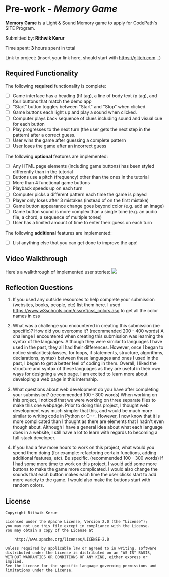 # Pre-work - *Memory Game*

**Memory Game** is a Light & Sound Memory game to apply for CodePath's SITE Program. 

Submitted by: **Rithwik Kerur**

Time spent: **3** hours spent in total

Link to project: (insert your link here, should start with https://glitch.com...)

## Required Functionality

The following **required** functionality is complete:

* [ ] Game interface has a heading (h1 tag), a line of body text (p tag), and four buttons that match the demo app
* [ ] "Start" button toggles between "Start" and "Stop" when clicked. 
* [ ] Game buttons each light up and play a sound when clicked. 
* [ ] Computer plays back sequence of clues including sound and visual cue for each button
* [ ] Play progresses to the next turn (the user gets the next step in the pattern) after a correct guess. 
* [ ] User wins the game after guessing a complete pattern
* [ ] User loses the game after an incorrect guess

The following **optional** features are implemented:

* [ ] Any HTML page elements (including game buttons) has been styled differently than in the tutorial
* [ ] Buttons use a pitch (frequency) other than the ones in the tutorial
* [ ] More than 4 functional game buttons
* [ ] Playback speeds up on each turn
* [ ] Computer picks a different pattern each time the game is played
* [ ] Player only loses after 3 mistakes (instead of on the first mistake)
* [ ] Game button appearance change goes beyond color (e.g. add an image)
* [ ] Game button sound is more complex than a single tone (e.g. an audio file, a chord, a sequence of multiple tones)
* [ ] User has a limited amount of time to enter their guess on each turn

The following **additional** features are implemented:

- [ ] List anything else that you can get done to improve the app!

## Video Walkthrough

Here's a walkthrough of implemented user stories:
![](your-link-here)


## Reflection Questions
1. If you used any outside resources to help complete your submission (websites, books, people, etc) list them here. 
I used https://www.w3schools.com/cssref/css_colors.asp to get all the color names in css

2. What was a challenge you encountered in creating this submission (be specific)? How did you overcome it? (recommended 200 - 400 words) 
A challenge I encountered when creating this submission was learning the syntax of the languages. Although they were similar
to languages I have used in the past, they all had their differences. However, once I began to notice similarities(classes, 
for loops, if statements, structure, algorithms, declarations, syntax) between these languages and ones I used in the past,
I began to get a better feel of coding in them. Overall, I liked the structure and syntax of these languages as they are 
useful in their own ways for designing a web page. I am excited to learn more about developing a web page in this internship. 

3. What questions about web development do you have after completing your submission? (recommended 100 - 300 words) 
When working on this project, I noticed that we were working on three separate files to make this one webpage. Prior to doing
this project, I thought web development was much simpler that this, and would be much more similar to writing code in Python or 
C++. However, I now know that it is more complicated than I thought as there are elements that I hadn't even though about. 
Although I have a general idea about what each language does in a website, I still have a lot to learn with regards to 
becoming a full-stack developer. 

4. If you had a few more hours to work on this project, what would you spend them doing (for example: refactoring certain functions, adding additional features, etc). Be specific. (recommended 100 - 300 words) 
If I had some more time to work on this project, I would add some more buttons to make the game more complicated. I would 
also change the sounds that each button makes each time the user clicks start to add more variety to the game. I would also
make the buttons start with random colors. 



## License

    Copyright Rithwik Kerur

    Licensed under the Apache License, Version 2.0 (the "License");
    you may not use this file except in compliance with the License.
    You may obtain a copy of the License at

        http://www.apache.org/licenses/LICENSE-2.0

    Unless required by applicable law or agreed to in writing, software
    distributed under the License is distributed on an "AS IS" BASIS,
    WITHOUT WARRANTIES OR CONDITIONS OF ANY KIND, either express or implied.
    See the License for the specific language governing permissions and
    limitations under the License.
